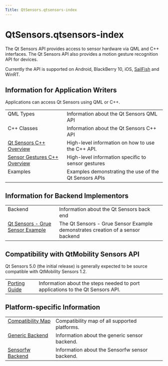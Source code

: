 ```yaml
---
Title: QtSensors.qtsensors-index
---
```


# QtSensors.qtsensors-index

<span class="subtitle"></span>
<!-- $$$qtsensors-index.html-description -->
<p>The Qt Sensors API provides access to sensor hardware via QML and C++ interfaces. The Qt Sensors API also provides a motion gesture recognition API for devices.</p>
<p>Currently the API is supported on Android, BlackBerry 10, iOS, <a href="https://sailfishos.org">SailFish</a> and WinRT.</p>
<h2 id="information-for-application-writers">Information for Application Writers</h2>
<p>Applications can access Qt Sensors using QML or C++.</p>
<table class="generic">
<tr valign="top"><td >QML Types</td><td >Information about the Qt Sensors QML API</td></tr>
<tr valign="top"><td >C++ Classes</td><td >Information about the Qt Sensors C++ API</td></tr>
<tr valign="top"><td ><a href="QtSensors.qtsensors-cpp.md">Qt Sensors C++ Overview</a></td><td >High-level information on how to use the C++ API.</td></tr>
<tr valign="top"><td ><a href="QtSensors.qtsensorgestures-cpp.md">Sensor Gestures C++ Overview</a></td><td >High-level information specific to sensor gestures</td></tr>
<tr valign="top"><td >Examples</td><td >Examples demonstrating the use of the Qt Sensors APIs</td></tr>
</table>
<h2 id="information-for-backend-implementors">Information for Backend Implementors</h2>
<table class="generic">
<tr valign="top"><td >Backend</td><td >Information about the Qt Sensors back end</td></tr>
<tr valign="top"><td ><a href="QtSensors.grue.md">Qt Sensors - Grue Sensor Example</a></td><td >The Qt Sensors - Grue Sensor Example demonstrates creation of a sensor backend</td></tr>
</table>
<h2 id="compatibility-with-qtmobility-sensors-api">Compatibility with QtMobility Sensors API</h2>
<p>Qt Sensors 5.0 (the initial release) is generally expected to be source compatible with QtMobility Sensors 1.2&#x2e;</p>
<table class="generic">
<tr valign="top"><td ><a href="QtSensors.qtsensors-porting.md">Porting Guide</a></td><td >Information about the steps needed to port applications to the Qt Sensors API.</td></tr>
</table>
<h2 id="platform-specific-information">Platform-specific Information</h2>
<table class="generic">
<tr valign="top"><td ><a href="QtSensors.compatmap.md">Compatibility Map</a></td><td >Compatibility map of all supported platforms.</td></tr>
<tr valign="top"><td ><a href="QtSensors.genericbackend.md">Generic Backend</a></td><td >Information about the generic sensor backend.</td></tr>
<tr valign="top"><td ><a href="QtSensors.senorfwbackend.md">Sensorfw Backend</a></td><td >Information about the Sensorfw sensor backend.</td></tr>
</table>
<!-- @@@qtsensors-index.html -->
